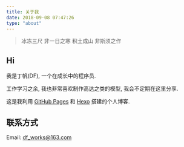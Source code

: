 ```yaml
---
title: 关于我
date: 2018-09-08 07:47:26
type: "about"
---
```


>冰冻三尺 非一日之寒
>积土成山 非斯须之作

## Hi
我是丁帆(DF), 一个在成长中的程序员.

工作学习之余, 我也非常喜欢制作高达之类的模型, 我会不定期在这里分享.

这是我利用 [GitHub Pages](https://pages.github.com/) 和 [Hexo](https://hexo.io/zh-cn/docs/) 搭建的个人博客.

## 联系方式
Email: df_works@163.com

